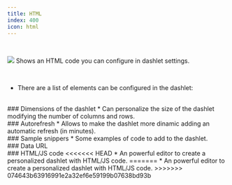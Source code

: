 ```yaml
---
title: HTML
index: 400
icon: html
---
```


    
<br />

<img src="/static/images/icons/html.png" /> Shows an HTML code you can configure in dashlet settings.


<br />

* There are a list of elements can be configured in the dashlet:

<br />
### Dimensions of the dashlet
* Can personalize the size of the dashlet modifying the number of columns and rows.

<br />
### Autorefresh
* Allows to make the dashlet more dinamic adding an automatic refresh (in minutes).


<br />
### Sample snippers
* Some examples of code to add to the dashlet.


<br />
### Data URL


<br />
### HTML/JS code
<<<<<<< HEAD
* An powerful editor to create a personalized dashlet with HTML/JS code.
=======
* An powerful editor to create a personalized dashlet with HTML/JS code.
>>>>>>> 074643b63916991e2a32ef6e59199b07638bd93b
